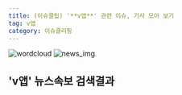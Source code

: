 ```yaml
---
title: (이슈클립) '**v앱**' 관련 이슈, 기사 모아 보기
tag: v앱
category: 이슈클리핑
---
```

![wordcloud](https://s3.ap-northeast-2.amazonaws.com/lyrics101-wordcloud/2018-09-27-1538051708.png)
![news_img](https://user-images.githubusercontent.com/42597476/44507050-1206f400-a6e4-11e8-8d98-7ffbfebb353f.png)
## **'**v앱**'** 뉴스속보 검색결과

